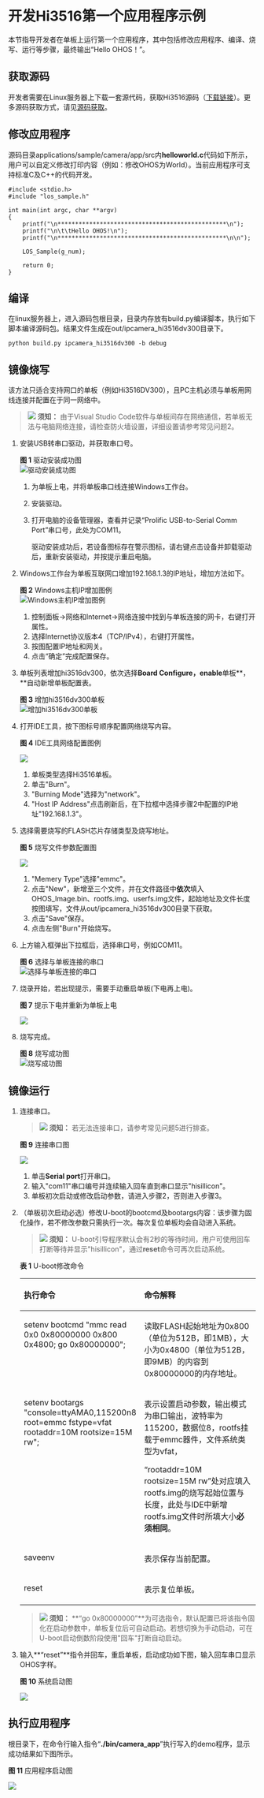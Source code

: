 # 开发Hi3516第一个应用程序示例<a name="ZH-CN_TOPIC_0000001052906247"></a>

本节指导开发者在单板上运行第一个应用程序，其中包括修改应用程序、编译、烧写、运行等步骤，最终输出“Hello OHOS！”。

## 获取源码<a name="section215953714245"></a>

开发者需要在Linux服务器上下载一套源代码，获取Hi3516源码（[下载链接](https://repo.huaweicloud.com/harmonyos/os/1.0/code-1.0.tar.gz)）。更多源码获取方式，请见[源码获取](../get-code/源码获取.md)。

## 修改应用程序<a name="s8efc1952ebfe4d1ea717182e108c29bb"></a>

源码目录applications/sample/camera/app/src内**helloworld.c**代码如下所示，用户可以自定义修改打印内容（例如：修改OHOS为World）。当前应用程序可支持标准C及C++的代码开发。

```
#include <stdio.h>
#include "los_sample.h"

int main(int argc, char **argv)
{
    printf("\n************************************************\n");
    printf("\n\t\tHello OHOS!\n");
    printf("\n************************************************\n\n");

    LOS_Sample(g_num);

    return 0;
}
```

## 编译<a name="section1077671315253"></a>

在linux服务器上，进入源码包根目录，目录内存放有build.py编译脚本，执行如下脚本编译源码包。结果文件生成在out/ipcamera\_hi3516dv300目录下。

```
python build.py ipcamera_hi3516dv300 -b debug
```

## 镜像烧写<a name="section18061240152520"></a>

该方法只适合支持网口的单板（例如Hi3516DV300），且PC主机必须与单板用网线连接并配置在于同一网络中。

>![](public_sys-resources/icon-notice.gif) **须知：** 
>由于Visual Studio Code软件与单板间存在网络通信，若单板无法与电脑网络连接，请检查防火墙设置，详细设置请参考常见问题2。

1.  安装USB转串口驱动，并获取串口号。

    **图 1**  驱动安装成功图<a name="fig18537418237"></a>  
    ![](figures/驱动安装成功图.png "驱动安装成功图")

    1.  为单板上电，并将单板串口线连接Windows工作台。
    2.  安装驱动。
    3.  打开电脑的设备管理器，查看并记录“Prolific USB-to-Serial Comm Port”串口号，此处为COM11。

        驱动安装成功后，若设备图标存在警示图标，请右键点击设备并卸载驱动后，重新安装驱动，并按提示重启电脑。


2.  Windows工作台为单板互联网口增加192.168.1.3的IP地址，增加方法如下。

    **图 2**  Windows主机IP增加图例<a name="fig1438112431779"></a>  
    ![](figures/Windows主机IP增加图例.png "Windows主机IP增加图例")

    1.  控制面板-\>网络和Internet-\>网络连接中找到与单板连接的网卡，右键打开属性。
    2.  选择Internet协议版本4（TCP/IPv4），右键打开属性。
    3.  按图配置IP地址和网关。
    4.  点击“确定”完成配置保存。

3.  单板列表增加hi3516dv300，依次选择**Board Configure，enable**单板**，**自动新增单板配置表。

    **图 3**  增加hi3516dv300单板<a name="fig152451448203711"></a>  
    ![](figures/增加hi3516dv300单板.png "增加hi3516dv300单板")

4.  打开IDE工具，按下图标号顺序配置网络烧写内容。

    **图 4**  IDE工具网络配置图例<a name="fig79672366813"></a>  
    

    ![](figures/ide.png)

    1.  单板类型选择Hi3516单板。
    2.  单击"Burn"。
    3.  "Burning Mode"选择为"network"。
    4.  "Host IP Address"点击刷新后，在下拉框中选择步骤2中配置的IP地址"192.168.1.3"。

5.  选择需要烧写的FLASH芯片存储类型及烧写地址。

    **图 5**  烧写文件参数配置图<a name="fig11902195416418"></a>  
    

    ![](figures/未命名图片2.png)

    1.  "Memery Type"选择"emmc"。
    2.  点击"New"，新增至三个文件，并在文件路径中**依次**填入OHOS\_Image.bin、rootfs.img、userfs.img文件，起始地址及文件长度按图填写，文件从out/ipcamera\_hi3516dv300目录下获取。
    3.  点击"Save"保存。
    4.  点击左侧"Burn"开始烧写。

6.  上方输入框弹出下拉框后，选择串口号，例如COM11。

    **图 6**  选择与单板连接的串口<a name="fig73452316549"></a>  
    ![](figures/选择与单板连接的串口.png "选择与单板连接的串口")

7.  烧录开始，若出现提示，需要手动重启单板\(下电再上电\)。

    **图 7**  提示下电并重新为单板上电<a name="fig3421920185520"></a>  
    

    ![](figures/reset2.png)

8.  烧写完成。

    **图 8**  烧写成功图<a name="fig88368374585"></a>  
    ![](figures/烧写成功图.png "烧写成功图")


## 镜像运行<a name="section380511712615"></a>

1.  连接串口。

    >![](public_sys-resources/icon-notice.gif) **须知：** 
    >若无法连接串口，请参考常见问题5进行排查。

    **图 9**  连接串口图<a name="fig056645018495"></a>  
    

    ![](figures/chuankou1.png)

    1.  单击**Serial port**打开串口。
    2.  输入"com11"串口编号并连续输入回车直到串口显示"hisillicon"。
    3.  单板初次启动或修改启动参数，请进入步骤2，否则进入步骤3。

2.  （单板初次启动必选）修改U-boot的bootcmd及bootargs内容：该步骤为固化操作，若不修改参数只需执行一次。每次复位单板均会自动进入系统。

    >![](public_sys-resources/icon-notice.gif) **须知：** 
    >U-boot引导程序默认会有2秒的等待时间，用户可使用回车打断等待并显示"hisillicon"，通过**reset**命令可再次启动系统。

    **表 1**  U-boot修改命令

    <a name="table1323441103813"></a>
    <table><thead align="left"><tr id="row1423410183818"><th class="cellrowborder" valign="top" width="50%" id="mcps1.2.3.1.1"><p id="p623461163818"><a name="p623461163818"></a><a name="p623461163818"></a>执行命令</p>
    </th>
    <th class="cellrowborder" valign="top" width="50%" id="mcps1.2.3.1.2"><p id="p42341014388"><a name="p42341014388"></a><a name="p42341014388"></a>命令解释</p>
    </th>
    </tr>
    </thead>
    <tbody><tr id="row1623471113817"><td class="cellrowborder" valign="top" width="50%" headers="mcps1.2.3.1.1 "><p id="p102341719385"><a name="p102341719385"></a><a name="p102341719385"></a>setenv bootcmd "mmc read 0x0 0x80000000 0x800 0x4800; go 0x80000000";</p>
    </td>
    <td class="cellrowborder" valign="top" width="50%" headers="mcps1.2.3.1.2 "><p id="p92347120389"><a name="p92347120389"></a><a name="p92347120389"></a>读取FLASH起始地址为0x800（单位为512B，即1MB），大小为0x4800（单位为512B，即9MB）的内容到0x80000000的内存地址。</p>
    </td>
    </tr>
    <tr id="row12234912381"><td class="cellrowborder" valign="top" width="50%" headers="mcps1.2.3.1.1 "><p id="p172306219392"><a name="p172306219392"></a><a name="p172306219392"></a>setenv bootargs "console=ttyAMA0,115200n8 root=emmc fstype=vfat rootaddr=10M rootsize=15M rw";</p>
    </td>
    <td class="cellrowborder" valign="top" width="50%" headers="mcps1.2.3.1.2 "><p id="p13489329396"><a name="p13489329396"></a><a name="p13489329396"></a>表示设置启动参数，输出模式为串口输出，波特率为115200，数据位8，rootfs挂载于emmc器件，文件系统类型为vfat，</p>
    <p id="p12481832163913"><a name="p12481832163913"></a><a name="p12481832163913"></a>“rootaddr=10M rootsize=15M rw”处对应填入rootfs.img的烧写起始位置与长度，此处与IDE中新增rootfs.img文件时所填大小<strong id="b24816327398"><a name="b24816327398"></a><a name="b24816327398"></a>必须相同</strong>。</p>
    </td>
    </tr>
    <tr id="row18234161153820"><td class="cellrowborder" valign="top" width="50%" headers="mcps1.2.3.1.1 "><p id="p823417118386"><a name="p823417118386"></a><a name="p823417118386"></a>saveenv</p>
    </td>
    <td class="cellrowborder" valign="top" width="50%" headers="mcps1.2.3.1.2 "><p id="p32341616389"><a name="p32341616389"></a><a name="p32341616389"></a>表示保存当前配置。</p>
    </td>
    </tr>
    <tr id="row192345113811"><td class="cellrowborder" valign="top" width="50%" headers="mcps1.2.3.1.1 "><p id="p7235111183819"><a name="p7235111183819"></a><a name="p7235111183819"></a>reset</p>
    </td>
    <td class="cellrowborder" valign="top" width="50%" headers="mcps1.2.3.1.2 "><p id="p123781411114016"><a name="p123781411114016"></a><a name="p123781411114016"></a>表示复位单板。</p>
    </td>
    </tr>
    </tbody>
    </table>

    >![](public_sys-resources/icon-notice.gif) **须知：** 
    >**“go 0x80000000”**为可选指令，默认配置已将该指令固化在启动参数中，单板复位后可自动启动。若想切换为手动启动，可在U-boot启动倒数阶段使用"回车"打断自动启动。

3.  输入**“reset”**指令并回车，重启单板，启动成功如下图，输入回车串口显示OHOS字样。

    **图 10**  系统启动图<a name="fig10181006376"></a>  
    

    ![](figures/qi1.png)


## 执行应用程序<a name="section5276734182615"></a>

根目录下，在命令行输入指令“**./bin/camera\_app**”执行写入的demo程序，显示成功结果如下图所示。

**图 11**  应用程序启动图<a name="fig36537913815"></a>  


![](figures/qidong.png)

